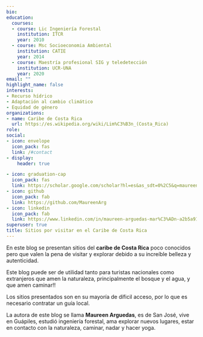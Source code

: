 ```yaml
---
bio: 
education:
  courses:
  - course: Lic Ingeniería Forestal
    institution: ITCR
    year: 2010
  - course: Msc Socioeconomia Ambiental
    institution: CATIE
    year: 2014
  - course: Maestría profesional SIG y teledetección
    institution: UCR-UNA
    year: 2020
email: ""
highlight_name: false
interests:
- Recurso hídrico
- Adaptación al cambio climático
- Equidad de género
organizations:
- name: Caribe de Costa Rica
  url: https://es.wikipedia.org/wiki/Lim%C3%B3n_(Costa_Rica)
role: 
social:
- icon: envelope
  icon_pack: fas
  link: /#contact
- display:
    header: true

- icon: graduation-cap
  icon_pack: fas
  link: https://scholar.google.com/scholar?hl=es&as_sdt=0%2C5&q=maureen+arguedas+mar%C3%ADn&btnG=&oq=Maureen+Arguedas
- icon: github
  icon_pack: fab
  link: https://github.com/MaureenArg
- icon: linkedin
  icon_pack: fab
  link: https://www.linkedin.com/in/maureen-arguedas-mar%C3%ADn-a2b5a9141
superuser: true
title: Sitios por visitar en el Caribe de Costa Rica
---
```


En este blog se presentan sitios del **caribe de Costa Rica** poco conocidos pero que valen la pena de visitar y explorar debido a su increíble belleza y autenticidad. 

Este blog puede ser de utilidad tanto para turistas nacionales como extranjeros que amen la naturaleza, principalmente el bosque y el agua, y que amen caminar!!

Los sitios presentados son en su mayoría de díficil acceso, por lo que es necesario contratar un guía local.

La autora de este blog se llama **Maureen Arguedas**, es  de San José, vive en Guápiles, estudió ingeniería forestal,  ama explorar nuevos lugares, estar en contacto con la naturaleza, caminar, nadar y hacer yoga. 


